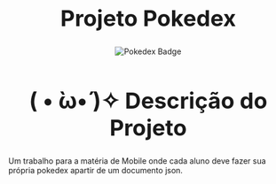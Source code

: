 <h1 align="center" style="font-size: 40px;">Projeto Pokedex</h1>

<p align="center">
  <img src="https://img.shields.io/badge/Pokedex-8B0000?style=for-the-badge&logoColor=white" alt="Pokedex Badge" />
</p>

<h1 align="center" style="font-size: 40px;">( • ̀ω•́ )✧ Descrição do Projeto</h1> 
Um trabalho para a matéria de Mobile onde cada aluno deve fazer sua própria pokedex apartir de um documento json.
